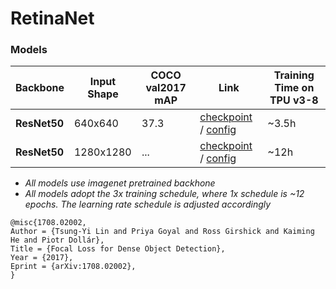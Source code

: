 # RetinaNet

### Models
| Backbone | Input Shape | COCO val2017 mAP | Link | Training Time on TPU v3-8 |
| --- | --- | --- | --- |  --- |
| **ResNet50** | 640x640 | 37.3 | [checkpoint](https://github.com/srihari-humbarwadi/retinanet-tensorflow2.x) / [config](configs/retinanet-640-3x-64-tpu.json) | ~3.5h |
| **ResNet50** | 1280x1280 | ... | [checkpoint](https://github.com/srihari-humbarwadi/retinanet-tensorflow2.x) / [config](configs/retinanet-1280-3x-64-tpu.json) | ~12h |

 - *All models use imagenet pretrained backhone*
 - *All models adopt the 3x training schedule, where 1x schedule is ~12 epochs. The learning rate schedule is adjusted accordingly*

```
@misc{1708.02002,
Author = {Tsung-Yi Lin and Priya Goyal and Ross Girshick and Kaiming He and Piotr Dollár},
Title = {Focal Loss for Dense Object Detection},
Year = {2017},
Eprint = {arXiv:1708.02002},
}
```
